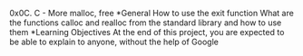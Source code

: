 0x0C. C - More malloc, free
*General
How to use the exit function
What are the functions calloc and realloc from the standard library and how to use them
*Learning Objectives
At the end of this project, you are expected to be able to explain to anyone, without the help of Google
